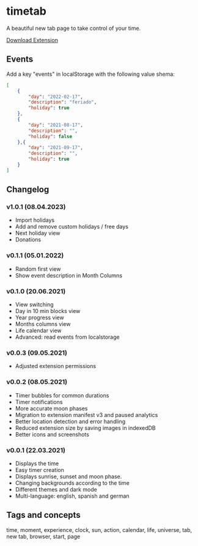 # timetab

A beautiful new tab page to take control of your time.

[Download Extension](https://chrome.google.com/webstore/detail/timetab/liobdfgkcgpgfeoemlcoelichpjpbkhe)


## Events

Add a key "events" in localStorage with the following value shema:

```json
[
    {
        "day": "2022-02-17",
        "description": "feriado",
        "holiday": true
    },
    {
        "day": "2021-08-17",
        "description": "",
        "holiday": false
    },{
        "day": "2021-09-17",
        "description": "",
        "holiday": true
    }
]
```

## Changelog

### v1.0.1 (08.04.2023)

 - Import holidays
 - Add and remove custom holidays / free days
 - Next holiday view
 - Donations

### v0.1.1 (05.01.2022)

 - Random first view
 - Show event description in Month Columns

### v0.1.0 (20.06.2021)

 - View switching
 - Day in 10 min blocks view
 - Year progress view
 - Months columns view
 - Life calendar view
 - Advanced: read events from localstorage

### v0.0.3 (09.05.2021)

 - Adjusted extension permissions

### v0.0.2 (08.05.2021)

 - Timer bubbles for common durations
 - Timer notifications
 - More accurate moon phases
 - Migration to extension manifest v3 and paused analytics
 - Better location detection and error handling
 - Reduced extension size by saving images in indexedDB
 - Better icons and screenshots

### v0.0.1 (22.03.2021)

 - Displays the time
 - Easy timer creation
 - Displays sunrise, sunset and moon phase.
 - Changing backgrounds according to the time
 - Different themes and dark mode
 - Multi-language: english, spanish and german

## Tags and concepts

time, moment, experience, clock, sun, action, calendar, life, universe, tab, new tab, browser, start, page